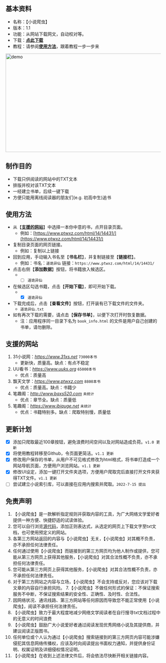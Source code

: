
## **基本资料**
* 名称：【小说爬虫】
* 版本：1.1
* 功能：从网站下载网文，自动校对等。
* 下载：[**点此下载**](https://github.com/Henryyy-Hung/Web-Crawler-of-Chinese-Fiction/blob/main/%E5%B0%8F%E8%AF%B4%E7%88%AC%E8%99%ABv1.1.exe?raw=true)
* 教程：请参阅[**使用方法**](#使用方法)，跟着教程一步一步来

<img src="https://user-images.githubusercontent.com/78750074/179153333-c544e2c9-b499-43d4-96a2-79edf1a1ee0c.jpg" alt="demo" width="640" height="320" />

## **制作目的**
* 下载只供阅读的网站中的TXT文本
* 排版并校对该TXT文本
* 一经建立书单，后续一键下载
* 方便只能用离线阅读器的朋友们(e.g. 初高中生)追书

## **使用方法**
* 从【[**支援的网站**](#支援的网站 "Goto 支援的网站")】中选择一本你中意的书，点开目录页面。
    * 例如：[https://www.ptwxz.com/html/14/14431/](https://www.ptwxz.com/html/14/14431/)
* 复制目录页面的网页链接。
    * 例如：复制以上链接
* 回到应用，手动输入书名至【**书名栏**】，并复制链接至【**链接栏**】。
    * 例如：书名：`道诡异仙` 链接：`https://www.ptwxz.com/html/14/14431/`
* 点击右侧【**添加数据**】按钮，将书籍放入候选区。
    * - [ ] `道诡异仙`
* 在候选区勾选书籍，点击【**开始下载**】，即可开始下载。
    * - [X] `道诡异仙`
* 下载完成后，点击【**查看文件**】按钮，打开装有已下载文件的文件夹。
    * `道诡异仙.txt`
* 如有再次下载的需要，请点击【**保存书单**】，以便下次打开时恢复数据。
    * 注：应用程序同一目录下名为 `book_info.html` 的文件是用户自己创建的书单，请勿删除。

## **支援的网站**
1. 31小说网：*https://www.31xs.net* `73000本书`
    * 更新快，质量高。缺点：有点不稳定
2. UU看书：*https://www.uuks.org* `65000本书`
    * 优点：质量高
3. 飘天文学：*https://www.ptwxz.com* `8800本书`
    * 优点：质量高。缺点：书籍少
4. 笔趣阁：*http://www.bqxs520.com* `未统计`
    * 优点：章节全。缺点：质量低
5. 笔趣阁：*https://www.ibiquge.net* `未统计`
    * 优点：书籍特别多。缺点：爬取特别慢，质量低

## **更新计划**
- [X] 添加只爬取最近100章按钮，避免浪费时间空间以及对网站造成负荷。`v1.0 更新`
- [X] 将使用教程转移至Github，令页面更简洁。`v1.1 更新`
- [X] 修改用户保存的书单，从用户不可见格式修改为html格式，将书单打造成一个网站导航页面，方便用户浏览网站。`v1.1 更新`
- [X] 修改UI设定，添加一键打开文件夹选项，方便用户爬取完后直接打开文件夹获得TXT文件。`v1.1 更新`
- [ ] 尝试建立小说索引库，可以直接在应用内搜索并爬取。`2022-7-15 提出`

## **免责声明**
1. 【小说爬虫】是一款解析指定规则并获取内容的工具，为广大网络文学爱好者提供一种方便、快捷舒适的试读体验。
2. 您可以自行浏览[源代码](https://github.com/Henryyy-Hung/Web-Spider-of-Chinese-Fiction/blob/main/src/NovelSpider.py)，添加正则表达式，从选定的网页上下载文字至txt文档，也可使用预定义的网站。
3. 各第三方网站返回的内容与【小说爬虫】无关，【小说爬虫】对其概不负责，亦不承担任何法律责任。
4. 任何通过使用【小说爬虫】而链接到的第三方网页均为他人制作或提供，您可能从第三方网页上获得其他服务，【小说爬虫】对其合法性概不负责，亦不承担任何法律责任。
5. 您可能从第三方网页上获得其他服务，【小说爬虫】对其合法性概不负责，亦不承担任何法律责任。
6. 对于第三方网站之内容与立场，【小说爬虫】不会支持或反对，您应该对下载文章的内容自行承担风险。
7.【小说爬虫】不做任何形式的保证：不保证搜索服务不中断，不保证搜索结果的安全性、正确性、及时性、合法性。
8. 因网络状况、通讯线路、第三方网站等任何原因而导致您不能正常使用【小说爬虫】，阅读不承担任何法律责任。
9. 【小说爬虫】致力于最大程度地减少网络文学阅读者在自行搜寻txt文档过程中的无意义的时间浪费
10. 【小说爬虫】鼓励广大小说爱好者通过阅读发现优秀网络小说及其提供商，并建议阅读正版图书。
11. 任何单位或个人认为通过【小说爬虫】搜索链接到的第三方网页内容可能涉嫌侵犯其信息网络传播权，应该及时向阅读提出书面权力通知，并提供身份证明、权属证明及详细侵权情况证明。
12. 【小说爬虫】在收到上述法律文件后，将会依法尽快断开相关链接内容。
